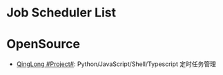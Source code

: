 # Job Scheduler List

# OpenSource

- [QingLong #Project#](https://github.com/whyour/qinglong): Python/JavaScript/Shell/Typescript 定时任务管理
